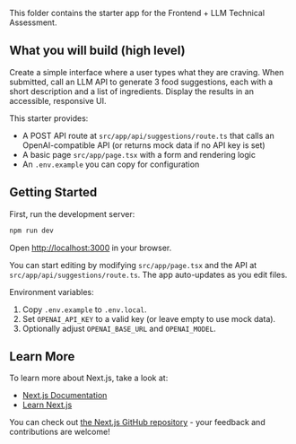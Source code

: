 This folder contains the starter app for the Frontend + LLM Technical Assessment.

## What you will build (high level)

Create a simple interface where a user types what they are craving. When submitted, call an LLM API to generate 3 food suggestions, each with a short description and a list of ingredients. Display the results in an accessible, responsive UI.

This starter provides:
- A POST API route at `src/app/api/suggestions/route.ts` that calls an OpenAI-compatible API (or returns mock data if no API key is set)
- A basic page `src/app/page.tsx` with a form and rendering logic
- An `.env.example` you can copy for configuration

## Getting Started

First, run the development server:

```bash
npm run dev
```

Open [http://localhost:3000](http://localhost:3000) in your browser.

You can start editing by modifying `src/app/page.tsx` and the API at `src/app/api/suggestions/route.ts`. The app auto-updates as you edit files.

Environment variables:

1) Copy `.env.example` to `.env.local`.
2) Set `OPENAI_API_KEY` to a valid key (or leave empty to use mock data).
3) Optionally adjust `OPENAI_BASE_URL` and `OPENAI_MODEL`.

## Learn More

To learn more about Next.js, take a look at:

- [Next.js Documentation](https://nextjs.org/docs)
- [Learn Next.js](https://nextjs.org/learn)

You can check out [the Next.js GitHub repository](https://github.com/vercel/next.js) - your feedback and contributions are welcome!

